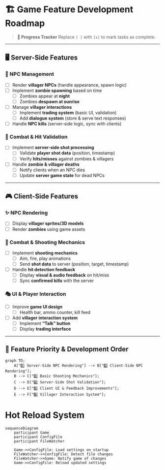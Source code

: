 # 🏗️ Game Feature Development Roadmap

> **📝 Progress Tracker**
> Replace `[ ]` with `[x]` to mark tasks as complete.

---

## 🖥️ Server-Side Features
### 🏡 NPC Management
- [ ] Render **villager NPCs** (handle appearance, spawn logic)
- [ ] Implement **zombie spawning** based on time
  - [ ] Zombies appear at **night**
  - [ ] Zombies **despawn at sunrise**
- [ ] Manage **villager interactions**
  - [ ] Implement **trading system** (basic UI, validation)
  - [ ] Add **dialogue system** (store & serve text responses)
- [ ] Handle **NPC kills** (server-side logic, sync with clients)

### 🎯 Combat & Hit Validation
- [ ] Implement **server-side shot processing**
  - [ ] Validate **player shot data** (position, timestamp)
  - [ ] Verify **hits/misses** against zombies & villagers
- [ ] Handle **zombie & villager deaths**
  - [ ] Notify clients when an NPC dies
  - [ ] Update **server game state** for dead NPCs

---

## 🎮 Client-Side Features
### ✨ NPC Rendering
- [ ] Display **villager sprites/3D models**
- [ ] Render **zombies** using game assets

### 🔫 Combat & Shooting Mechanics
- [ ] Implement **shooting mechanics**
  - [ ] Aim, fire, play animations
  - [ ] Send **shot data** to server (position, target, timestamp)
- [ ] Handle **hit detection feedback**
  - [ ] Display **visual & audio feedback** on hit/miss
  - [ ] Sync **confirmed kills** with the server

### 🎭 UI & Player Interaction
- [ ] Improve **game UI design**
  - [ ] Health bar, ammo counter, kill feed
- [ ] Add **villager interaction system**
  - [ ] Implement **“Talk” button**
  - [ ] Display **trading interface**

---



## 🚀 **Feature Priority & Development Order**
```mermaid
graph TD;
    A["1️⃣ Server-Side NPC Rendering"] --> B["2️⃣ Client-Side NPC Rendering"];
    B --> C["3️⃣ Basic Shooting Mechanics"];
    C --> D["4️⃣ Server-Side Shot Validation"];
    D --> E["5️⃣ Client UI & Feedback Improvements"];
    E --> F["6️⃣ Villager Interaction System"];

```

# Hot Reload System


```mermaid
sequenceDiagram
    participant Game
    participant ConfigFile
    participant FileWatcher

    Game->>ConfigFile: Load settings on startup
    FileWatcher->>ConfigFile: Detect file changes
    FileWatcher->>Game: Notify game of changes
    Game->>ConfigFile: Reload updated settings
```
